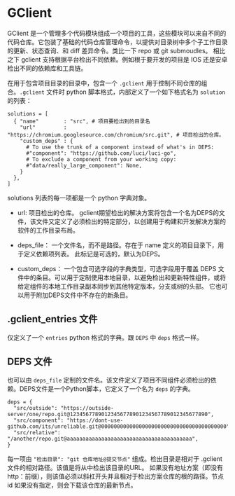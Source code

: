 # GClient

GClient 是一个管理多个代码模块组成一个项目的工具，这些模块可以来自不同的代码仓库。它包装了基础的代码仓库管理命令，以提供对目录树中多个子工作目录的更新、状态查询、和 diff 差异命令。类比一下 repo 或 git submoudles。 相比之下 gclient 支持根据平台检出不同依赖。例如根于要开发的项目是 IOS 还是安卓检出不同的依赖库和工具链。

在用于包含项目目录的目录中，包含一个 `.gclient` 用于控制不同仓库的组合。`.gclient` 文件时 python 脚本格式，内部定义了一个如下格式名为 `solution` 的列表：

```
solutions = [
  { "name"        : "src", # 项目要检出到的目录名
    "url"         : "https://chromium.googlesource.com/chromium/src.git", # 项目检出的仓库。
    "custom_deps" : {
      # To use the trunk of a component instead of what's in DEPS:
      #"component": "https://github.com/luci/luci-go",
      # To exclude a component from your working copy:
      #"data/really_large_component": None,
    }
  },
]
```

solutions 列表的每一项都是一个 python 字典对象。

- url: 项目检出的仓库。 gclient期望检出的解决方案将包含一个名为DEPS的文件，该文件又定义了必须检出的特定部分，以创建用于构建和开发解决方案的软件的工作目录布局。

- deps_file： 一个文件名，而不是路径。存在于 name 定义的项目目录下，用于定义依赖项列表。 此标记是可选的，默认为DEPS。

- custom_deps： 一个包含可选字段的字典类型，可选字段用于覆盖 DEPS 文件中的条目。可以用于定制使用本地目录，以避免检出和更新特性组件，或将给定组件的本地工作目录副本同步到其他特定版本，分支或树的头部。 它也可以用于附加DEPS文件中不存在的新条目。

## .gclient_entries 文件

仅定义了一个 `entries` python 格式的字典。跟 `DEPS` 中 `deps` 格式一样。

## DEPS 文件

也可以由 `deps_file` 定制的文件名。该文件定义了项目不同组件必须检出的依赖。DEPS文件是一个Python脚本，它定义了一个名为 `deps` 的字典。

```
deps = {
  "src/outside": "https://outside-server/one/repo.git@12345677890123456778901234567789012345677890",
  "src/component": "https://dont-use-github.com/its/unreliable.git@0000000000000000000000000000000000000000",
  "src/relative": "/another/repo.git@aaaaaaaaaaaaaaaaaaaaaaaaaaaaaaaaaaaaaaaa",
}
```

每一项由 `"检出目录": "git 仓库地址@提交节点"` 组成。检出目录是相对于 .gclient 文件的相对路径。该值是将从中检出该目录的URL。 如果没有地址方案（即没有http：前缀），则该值必须以斜杠开头并且相对于检出方案仓库的根的路径。节点 id 如果没有指定，则会下载该仓库的最新节点。

